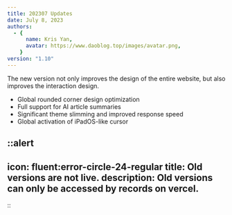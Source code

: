```yaml
---
title: 202307 Updates
date: July 8, 2023
authors:
  - {
      name: Kris Yan,
      avatar: https://www.daoblog.top/images/avatar.png,
    }
version: "1.10"
---
```


The new version not only improves the design of the entire website, but also improves the interaction design.  

- Global rounded corner design optimization  
- Full support for AI article summaries  
- Significant theme slimming and improved response speed  
- Global activation of iPadOS-like cursor  

::alert
---
icon: fluent:error-circle-24-regular
title: Old versions are not live.
description: Old versions can only be accessed by records on vercel.
---
::
